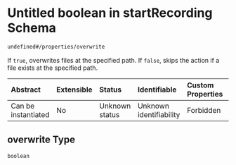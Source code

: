 # Untitled boolean in startRecording Schema

```txt
undefined#/properties/overwrite
```

If `true`, overwrites files at the specified path. If `false`, skips the action if a file exists at the specified path.

| Abstract            | Extensible | Status         | Identifiable            | Custom Properties | Additional Properties | Access Restrictions | Defined In                                                                               |
| :------------------ | :--------- | :------------- | :---------------------- | :---------------- | :-------------------- | :------------------ | :--------------------------------------------------------------------------------------- |
| Can be instantiated | No         | Unknown status | Unknown identifiability | Forbidden         | Allowed               | none                | [startRecording\_v1.schema.json\*](startRecording_v1.schema.json "open original schema") |

## overwrite Type

`boolean`
